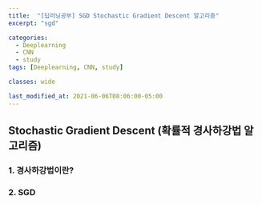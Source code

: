 ```yaml
---
title:  "[딥러닝공부] SGD Stochastic Gradient Descent 알고리즘"
excerpt: "sgd"

categories:
  - Deeplearning
  - CNN
  - study
tags: [Deeplearning, CNN, study]

classes: wide

last_modified_at: 2021-06-06T08:06:00-05:00
---
```


## Stochastic Gradient Descent (확률적 경사하강법 알고리즘)

### 1. 경사하강법이란?




### 2. SGD
